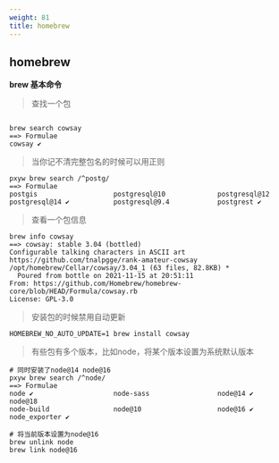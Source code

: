 ```yaml
---
weight: 81
title: homebrew
---
```


## homebrew

**brew 基本命令**

> 查找一个包
```shell

brew search cowsay
==> Formulae
cowsay ✔
```

> 当你记不清完整包名的时候可以用正则
```shell
pxyw brew search /^postg/  
==> Formulae
postgis                   postgresql@10             postgresql@12             postgresql@14 ✔           postgresql@9.4            postgrest ✔
```

> 查看一个包信息
```shell
brew info cowsay
==> cowsay: stable 3.04 (bottled)
Configurable talking characters in ASCII art
https://github.com/tnalpgge/rank-amateur-cowsay
/opt/homebrew/Cellar/cowsay/3.04_1 (63 files, 82.8KB) *
  Poured from bottle on 2021-11-15 at 20:51:11
From: https://github.com/Homebrew/homebrew-core/blob/HEAD/Formula/cowsay.rb
License: GPL-3.0
```

> 安装包的时候禁用自动更新
```shell
HOMEBREW_NO_AUTO_UPDATE=1 brew install cowsay

```

> 有些包有多个版本，比如node，将某个版本设置为系统默认版本

```shell
# 同时安装了node@14 node@16
pxyw brew search /^node/ 
==> Formulae
node ✔                    node-sass                 node@14 ✔                 node@18
node-build                node@10                   node@16 ✔                 node_exporter ✔

# 将当前版本设置为node@16
brew unlink node
brew link node@16
```